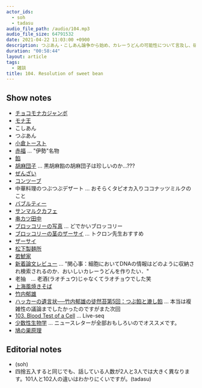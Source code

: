```yaml
---
actor_ids:
  - soh
  - tadasu
audio_file_path: /audio/104.mp3
audio_file_size: 64791532
date: 2021-04-22 11:03:00 +0900
description: つぶあん・こしあん論争から始め、カレーうどんの可能性について言及し、研究テーマの嗜好性について議論しました。
duration: "00:58:44"
layout: article
tags:
  - 雑談
title: 104. Resolution of sweet bean
---
```


## Show notes
- [チョコモナカジャンボ](https://www.morinaga.co.jp/ice/jumbo/)
- [モナ王](https://www.lotte.co.jp/products/catalogue/ice/02/detail01.html)
- こしあん
- つぶあん
- [小倉トースト](https://ja.wikipedia.org/wiki/%E5%B0%8F%E5%80%89%E3%83%88%E3%83%BC%E3%82%B9%E3%83%88)
- [赤福](https://www.akafuku.co.jp/) ... "伊勢"名物
- [餡](https://ja.wikipedia.org/wiki/%E9%A4%A1)
- [胡麻団子](https://delishkitchen.tv/recipes/216327363523248411) ... 黒胡麻餡の胡麻団子は珍しいのか...???
- [ぜんざい](https://ja.wikipedia.org/wiki/%E3%81%9C%E3%82%93%E3%81%96%E3%81%84)
- [コンツーブ](https://item.rakuten.co.jp/furano-nsr/10-58/)
- 中華料理のつぶつぶデザート ... おそらくタピオカ入りココナッツミルクのこと
- [バブルティー](https://ja.wikipedia.org/wiki/%E3%82%BF%E3%83%94%E3%82%AA%E3%82%AB%E3%83%86%E3%82%A3%E3%83%BC)
- [サンマルクカフェ](https://www.saint-marc-hd.com/saintmarccafe/)
- [串カツ田中](https://kushi-tanaka.com/)
- [ブロッコリーの写真](https://twitter.com/researchat_fm/status/1341868955825270784) ... どでかいブロッコリー
- [ブロッコリーの茎のザーサイ](https://www.kurashiru.com/recipes/c29bdb6d-418e-4298-a4be-6f869730e90a) ... トクロン先生おすすめ
- [ザーサイ](https://ja.wikipedia.org/wiki/%E3%82%B6%E3%83%BC%E3%82%B5%E3%82%A4)
- [松下製麺所](http://www.matsushita-seimen.jp/)
- [若鯱家](https://www.wakashachiya.co.jp/)
- [新着論文レビュー](http://first.lifesciencedb.jp/archives/16866) ... "関心事：細胞においてDNAの情報はどのように収納され検索されるのか．おいしいカレーうどんを作りたい．"
- 老抽　… 老酒(ラオチュウ)じゃなくてラオチョウでした笑
- [上海風焼きそば](https://olivebar.exblog.jp/18859137/)
- [竹内郁雄](https://ja.wikipedia.org/wiki/%E7%AB%B9%E5%86%85%E9%83%81%E9%9B%84)
- [ハッカーの遺言状──竹内郁雄の徒然苔第5回：つぶ餡と漉し餡](https://cybozushiki.cybozu.co.jp/?p=14395) ... 本当は複雑性の議論までしたかったのですがまた次回
- [103. Blood Test of a Cell](https://researchat.fm/episode/103) ... Live-seq
- [少数性生物学](http://paradigm-innovation.jp/) ... ニュースレターが全部おもしろいのでオススメです。
- [鳩の巣原理](https://ja.wikipedia.org/wiki/%E9%B3%A9%E3%81%AE%E5%B7%A3%E5%8E%9F%E7%90%86)

## Editorial notes
-  (soh)
- 四捨五入すると同じでも、話している人数が2人と3人では大きく異なります。101人と102人の違いはわかりにくいですが。(tadasu)
